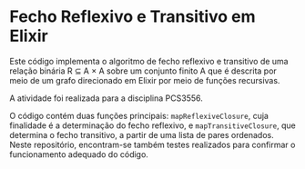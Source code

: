 # Fecho Reflexivo e Transitivo em Elixir

Este código implementa o algoritmo de fecho reflexivo e transitivo de uma relação binária R ⊆ A × A sobre um conjunto finito A que é descrita por meio de um grafo direcionado em Elixir por meio de funções recursivas.

A atividade foi realizada para a disciplina PCS3556.

O código contém duas funções principais: `mapReflexiveClosure`, cuja finalidade é a determinação do fecho reflexivo, e `mapTransitiveClosure`, que determina o fecho transitivo, a partir de uma lista de pares ordenados. Neste repositório, encontram-se também testes realizados para confirmar o funcionamento adequado do código.
